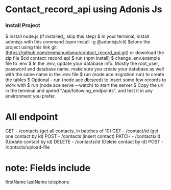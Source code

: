 # Contact_record_api using Adonis Js

### Install Project

$ Install node.js (if installed,, skip this step)
$ In your terminal, install adonisjs with this command (npm install -g @adonisjs/cli)
$clone the project using this link git (https://github.com/emmanuelamo/contact_record_api.git) or download the zip file
$cd contact_record_api
$ run (npm install)
$ change .env.example file to .env
$ In the .env, update your database info. Mostly the root_user, password and database name. make sure you create your database as well with the same name in the .env file
$ run (node ace migration:run) to create the tables
$ Optional - run (node ace db:seed) to insert some few records to work with
$ run (node ace serve --watch) to start the server
$ Copy the url in the terminal and apend "/api/following_endpoints", and test it in any environment you prefer.

     



# All endpoint

GET - /contacts (get all contacts, in batches of 10)
GET - /contact/id (get one contact by id)
POST - /contacts (insert contact)
PATCH - /contacts/id (Update contact by id)
DELETE - /contacts/id (Delete contact by id)
POST - /contacts/upload-file

# note: Fields include
firstName
lastName
telephone









  

 
